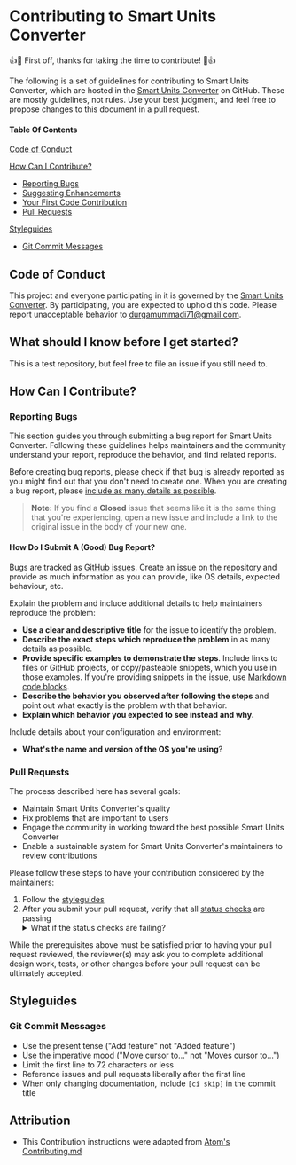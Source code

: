 # Contributing to Smart Units Converter

:+1::tada: First off, thanks for taking the time to contribute! :tada::+1:

The following is a set of guidelines for contributing to Smart Units Converter, which are hosted in the [Smart Units Converter](https://github.com/bhavesh242/units_converter_extension) on GitHub. These are mostly guidelines, not rules. Use your best judgment, and feel free to propose changes to this document in a pull request.

#### Table Of Contents

[Code of Conduct](#code-of-conduct)

[How Can I Contribute?](#how-can-i-contribute)
  * [Reporting Bugs](#reporting-bugs)
  * [Suggesting Enhancements](#suggesting-enhancements)
  * [Your First Code Contribution](#your-first-code-contribution)
  * [Pull Requests](#pull-requests)

[Styleguides](#styleguides)
  * [Git Commit Messages](#git-commit-messages)

## Code of Conduct

This project and everyone participating in it is governed by the [Smart Units Converter](CODE_OF_CONDUCT.md). By participating, you are expected to uphold this code. Please report unacceptable behavior to [durgamummadi71@gmail.com](mailto:durgamummadi71@gmail.com).

## What should I know before I get started?
This is a test repository, but feel free to file an issue if you still need to.

## How Can I Contribute?

### Reporting Bugs

This section guides you through submitting a bug report for Smart Units Converter. Following these guidelines helps maintainers and the community understand your report, reproduce the behavior, and find related reports.

Before creating bug reports, please check if that bug is already reported as you might find out that you don't need to create one. When you are creating a bug report, please [include as many details as possible](#how-do-i-submit-a-good-bug-report). 

> **Note:** If you find a **Closed** issue that seems like it is the same thing that you're experiencing, open a new issue and include a link to the original issue in the body of your new one.

#### How Do I Submit A (Good) Bug Report?

Bugs are tracked as [GitHub issues](https://guides.github.com/features/issues/). Create an issue on the repository and provide as much information as you can provide, like OS details, expected behaviour, etc.

Explain the problem and include additional details to help maintainers reproduce the problem:

* **Use a clear and descriptive title** for the issue to identify the problem.
* **Describe the exact steps which reproduce the problem** in as many details as possible. 
* **Provide specific examples to demonstrate the steps**. Include links to files or GitHub projects, or copy/pasteable snippets, which you use in those examples. If you're providing snippets in the issue, use [Markdown code blocks](https://help.github.com/articles/markdown-basics/#multiple-lines).
* **Describe the behavior you observed after following the steps** and point out what exactly is the problem with that behavior.
* **Explain which behavior you expected to see instead and why.**

Include details about your configuration and environment:

* **What's the name and version of the OS you're using**?

### Pull Requests

The process described here has several goals:

- Maintain Smart Units Converter's quality
- Fix problems that are important to users
- Engage the community in working toward the best possible Smart Units Converter
- Enable a sustainable system for Smart Units Converter's maintainers to review contributions

Please follow these steps to have your contribution considered by the maintainers:

1. Follow the [styleguides](#styleguides)
2. After you submit your pull request, verify that all [status checks](https://help.github.com/articles/about-status-checks/) are passing <details><summary>What if the status checks are failing?</summary>If a status check is failing, and you believe that the failure is unrelated to your change, please leave a comment on the pull request explaining why you believe the failure is unrelated. A maintainer will re-run the status check for you. If we conclude that the failure was a false positive, then we will open an issue to track that problem with our status check suite.</details>

While the prerequisites above must be satisfied prior to having your pull request reviewed, the reviewer(s) may ask you to complete additional design work, tests, or other changes before your pull request can be ultimately accepted.

## Styleguides

### Git Commit Messages

* Use the present tense ("Add feature" not "Added feature")
* Use the imperative mood ("Move cursor to..." not "Moves cursor to...")
* Limit the first line to 72 characters or less
* Reference issues and pull requests liberally after the first line
* When only changing documentation, include `[ci skip]` in the commit title
   
 ## Attribution
 * This Contribution instructions were adapted from [Atom's Contributing.md](https://github.com/atom/atom/blob/master/CONTRIBUTING.md)